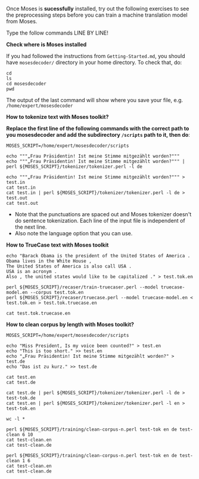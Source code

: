 Once Moses is **sucessfully** installed, try out the following exercises to see the preprocessing steps before you can train a machine translation model from Moses. 

Type the follow commands LINE BY LINE!

**Check where is Moses installed**

If you had followed the instructions from `Getting-Started.md`, you should have `mosesdecoder/` directory in your home directory. To check that, do:

```
cd
ls
cd mosesdecoder
pwd
```

The output of the last command will show where you save your file, e.g. `/home/expert/mosesdecoder`

**How to tokenize text with Moses toolkit?**

**Replace the first line of the following commands with the correct path to you mosesdecoder and add the subdirectory `/scripts` path to it, then do**:

```
MOSES_SCRIPT=/home/expert/mosesdecoder/scripts

echo """„Frau Präsidentin! Ist meine Stimme mitgezählt worden?"""
echo """„Frau Präsidentin! Ist meine Stimme mitgezählt worden?""" | perl ${MOSES_SCRIPT}/tokenizer/tokenizer.perl -l de

echo """„Frau Präsidentin! Ist meine Stimme mitgezählt worden?""" > test.in
cat test.in
cat test.in | perl ${MOSES_SCRIPT}/tokenizer/tokenizer.perl -l de > test.out
cat test.out
```

 - Note that the punctuations are spaced out and Moses tokenizer doesn't do sentence tokenization. Each line of the input file is independent of the next line. 
 - Also note the language option that you can use. 

**How to TrueCase text with Moses toolkit**

```
echo "Barack Obama is the president of the United States of America .
Obama lives in the White House ,
The United States of America is also call USA .
USA is an acronym .
Also , the united states would like to be capitalized ." > test.tok.en

perl ${MOSES_SCRIPT}/recaser/train-truecaser.perl --model truecase-model.en --corpus test.tok.en
perl ${MOSES_SCRIPT}/recaser/truecase.perl --model truecase-model.en < test.tok.en > test.tok.truecase.en

cat test.tok.truecase.en
```

**How to clean corpus by length with Moses toolkit?**

```
MOSES_SCRIPT=/home/expert/mosesdecoder/scripts

echo "Miss President, Is my voice been counted?" > test.en
echo "This is too short." >> test.en
echo "„Frau Präsidentin! Ist meine Stimme mitgezählt worden?" > test.de
echo "Das ist zu kurz." >> test.de

cat test.en
cat test.de

cat test.de | perl ${MOSES_SCRIPT}/tokenizer/tokenizer.perl -l de > test-tok.de
cat test.en | perl ${MOSES_SCRIPT}/tokenizer/tokenizer.perl -l en > test-tok.en

wc -l *

perl ${MOSES_SCRIPT}/training/clean-corpus-n.perl test-tok en de test-clean 6 10
cat test-clean.en
cat test-clean.de

perl ${MOSES_SCRIPT}/training/clean-corpus-n.perl test-tok en de test-clean 1 6
cat test-clean.en
cat test-clean.de
```
